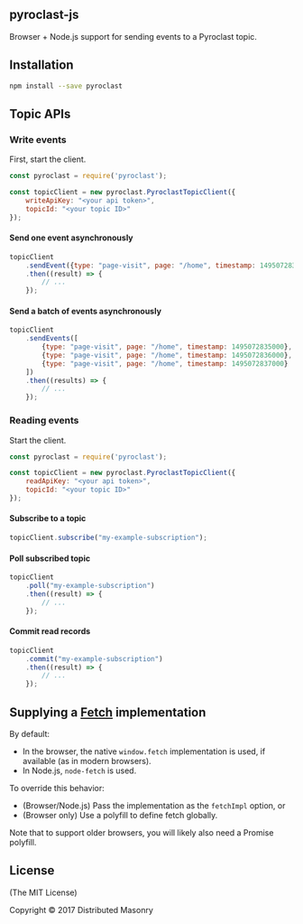 ## pyroclast-js

Browser + Node.js support for sending events to a Pyroclast topic.

## Installation

```bash
npm install --save pyroclast
```

## Topic APIs

### Write events

First, start the client.

```javascript
const pyroclast = require('pyroclast');

const topicClient = new pyroclast.PyroclastTopicClient({
    writeApiKey: "<your api token>",
    topicId: "<your topic ID>"
});
```

#### Send one event asynchronously

```javascript
topicClient
    .sendEvent({type: "page-visit", page: "/home", timestamp: 1495072835000})
    .then((result) => {
        // ...
    });
```

#### Send a batch of events asynchronously

```javascript
topicClient
    .sendEvents([
        {type: "page-visit", page: "/home", timestamp: 1495072835000},
        {type: "page-visit", page: "/home", timestamp: 1495072836000},
        {type: "page-visit", page: "/home", timestamp: 1495072837000}
    ])
    .then((results) => {
        // ...
    });
```

### Reading events

Start the client.

```javascript
const pyroclast = require('pyroclast');

const topicClient = new pyroclast.PyroclastTopicClient({
    readApiKey: "<your api token>",
    topicId: "<your topic ID>"
});
```

#### Subscribe to a topic

```javascript
topicClient.subscribe("my-example-subscription");
```

#### Poll subscribed topic

```javascript
topicClient
    .poll("my-example-subscription")
    .then((result) => {
        // ...
    });
```

#### Commit read records

```javascript
topicClient
    .commit("my-example-subscription")
    .then((result) => {
        // ...
    });
```

## Supplying a [Fetch](https://fetch.spec.whatwg.org/) implementation

By default:
* In the browser, the native `window.fetch` implementation is used, if available (as in modern browsers).
* In Node.js, `node-fetch` is used.

To override this behavior:
* (Browser/Node.js) Pass the implementation as the `fetchImpl` option, or
* (Browser only) Use a polyfill to define fetch globally.

Note that to support older browsers, you will likely also need a Promise polyfill.

## License

(The MIT License)

Copyright © 2017 Distributed Masonry

